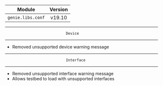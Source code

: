 | Module                  | Version       |
| ------------------------|:-------------:|
| ``genie.libs.conf``     |     v19.10    |

-----------------------------------------------------------------------------
                                Device
-----------------------------------------------------------------------------
* Removed unsupported device warning message

-----------------------------------------------------------------------------
                                Interface
-----------------------------------------------------------------------------
* Removed unsupported interface warning message
* Allows testbed to load with unsupported interfaces